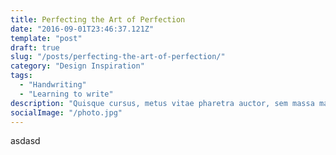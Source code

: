 ```yaml
---
title: Perfecting the Art of Perfection
date: "2016-09-01T23:46:37.121Z"
template: "post"
draft: true
slug: "/posts/perfecting-the-art-of-perfection/"
category: "Design Inspiration"
tags:
  - "Handwriting"
  - "Learning to write"
description: "Quisque cursus, metus vitae pharetra auctor, sem massa mattis sem, at interdum magna augue eget diam. Vestibulum ante ipsum primis in faucibus orci luctus et ultrices posuere cubilia Curae; Morbi lacinia molestie dui. Praesent blandit dolor. Sed non quam. In vel mi sit amet augue congue elementum."
socialImage: "/photo.jpg"
---
```


asdasd